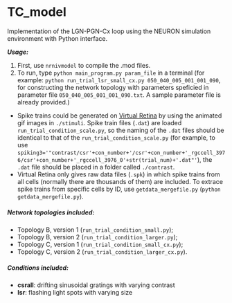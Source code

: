 # TC_model

Implementation of the LGN-PGN-Cx loop using the NEURON simulation environment with Python interface.

**_Usage:_**

1. First, use `nrnivmodel` to compile the .mod files.
2. To run, type `python main_program.py param_file` in a terminal
   (for example: `python run_trial_lsr_small_cx.py 050_040_005_001_001_090`, for constructing the network topology with parameters speficied in parameter file `050_040_005_001_001_090.txt`. A sample parameter file is already provided.)

* Spike trains could be generated on [Virtual Retina](http://facets.inria.fr/retina/webservice.html) by using the animated gif images in `./stimuli`. Spike train files (`.dat`) are loaded `run_trial_condition_scale.py`, so the naming of the `.dat` files should be identical to that of the `run_trial_condition_scale.py` (for example, to use `spiking3='"contrast/csr'+con_number+'/csr'+con_number+'_rgccell_3976/csr'+con_number+'_rgccell_3976_0'+str(trial_num)+'.dat"'`), the `.dat` file should be placed in a folder called `./contrast`.
* Virtual Retina only gives raw data files (`.spk`) in which spike trains from all cells (normally there are thousands of them) are included. To extrace spike trains from specific cells by ID, use `getdata_mergefile.py` (`python getdata_mergefile.py`). 


##### Network topologies included:
* Topology B, version 1 (`run_trial_condition_small.py`); 
* Topology B, version 2 (`run_trial_condition_larger.py`);
* Topology C, version 1 (`run_trial_condition_small_cx.py`); 
* Topology C, version 2 (`run_trial_condition_larger_cx.py`).

##### Conditions included:
* **csrall**: drifting sinusoidal gratings with varying contrast
* **lsr**: flashing light spots with varying size


